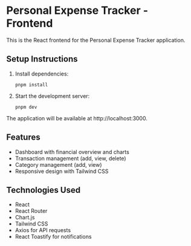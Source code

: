# Personal Expense Tracker - Frontend

This is the React frontend for the Personal Expense Tracker application.

## Setup Instructions

1. Install dependencies:
   ```
   pnpm install
   ```

2. Start the development server:
   ```
   pnpm dev
   ```

The application will be available at http://localhost:3000.

## Features

- Dashboard with financial overview and charts
- Transaction management (add, view, delete)
- Category management (add, view)
- Responsive design with Tailwind CSS

## Technologies Used

- React
- React Router
- Chart.js
- Tailwind CSS
- Axios for API requests
- React Toastify for notifications

